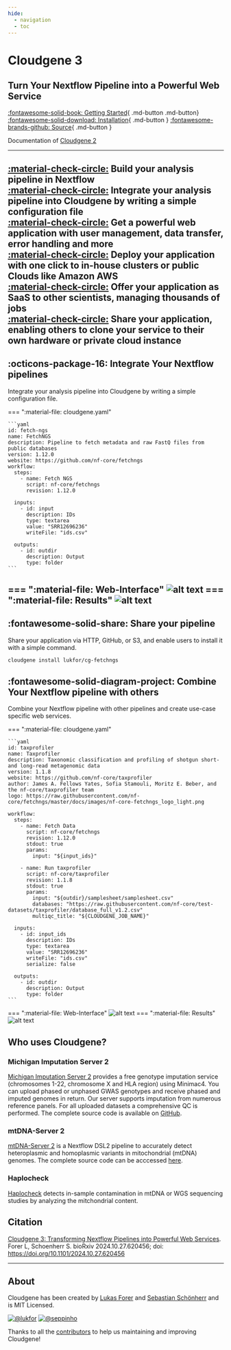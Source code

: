 ```yaml
---
hide:
  - navigation
  - toc 
---
```

<div class="header" markdown="1">

# Cloudgene 3

## Turn Your Nextflow Pipeline into a Powerful Web Service

[:fontawesome-solid-book: Getting Started](server/getting-started.md){ .md-button .md-button} [:fontawesome-solid-download: Installation](installation.md){ .md-button } [:fontawesome-brands-github: Source](https://github.com/genepi/cloudgene3){ .md-button }


Documentation of [Cloudgene 2](https://v2.cloudgene.io/)
</div>

---
[:material-check-circle:]() **Build** your analysis pipeline in Nextflow <br/>
[:material-check-circle:]() **Integrate** your analysis pipeline into Cloudgene by writing a simple configuration file <br/>
[:material-check-circle:]() **Get** a powerful web application with user management, data transfer, error handling and more <br/>
[:material-check-circle:]() **Deploy** your application with one click to in-house clusters or public Clouds like Amazon AWS <br/>
[:material-check-circle:]() **Offer** your application as SaaS to other scientists, managing thousands of jobs <br/>
[:material-check-circle:]() **Share** your application, enabling others to clone your service to their own hardware or private cloud instance <br/>
---

## :octicons-package-16: Integrate Your Nextflow pipelines

Integrate your analysis pipeline into Cloudgene by writing a simple configuration file.

=== ":material-file: cloudgene.yaml"

    ```yaml
    id: fetch-ngs
    name: FetchNGS
    description: Pipeline to fetch metadata and raw FastQ files from public databases
    version: 1.12.0
    website: https://github.com/nf-core/fetchngs
    workflow:
      steps:
        - name: Fetch NGS
          script: nf-core/fetchngs
          revision: 1.12.0
    
      inputs:
        - id: input
          description: IDs
          type: textarea
          value: "SRR12696236"
          writeFile: "ids.csv"
    
      outputs:
        - id: outdir
          description: Output
          type: folder
    ```
=== ":material-file: Web-Interface"
    ![alt text](images/index/cg-fetchngs.png)
=== ":material-file: Results"
    ![alt text](images/index/cg-fetchngs-results.png)
---

## :fontawesome-solid-share: Share your pipeline

Share your application via HTTP, GitHub, or S3, and enable users to install it with a simple command.

```bash
cloudgene install lukfor/cg-fetchngs
```

## :fontawesome-solid-diagram-project: Combine Your Nextflow pipeline with others

Combine your Nextflow pipeline with other pipelines and create use-case specific web services.

=== ":material-file: cloudgene.yaml"

    ```yaml
    id: taxprofiler
    name: Taxprofiler
    description: Taxonomic classification and profiling of shotgun short- and long-read metagenomic data
    version: 1.1.8
    website: https://github.com/nf-core/taxprofiler
    author: James A. Fellows Yates, Sofia Stamouli, Moritz E. Beber, and the nf-core/taxprofiler team
    logo: https://raw.githubusercontent.com/nf-core/fetchngs/master/docs/images/nf-core-fetchngs_logo_light.png

    workflow:
      steps:
        - name: Fetch Data
          script: nf-core/fetchngs
          revision: 1.12.0
          stdout: true
          params:
            input: "${input_ids}"

        - name: Run taxprofiler
          script: nf-core/taxprofiler
          revision: 1.1.8
          stdout: true
          params:
            input: "${outdir}/samplesheet/samplesheet.csv"
            databases: "https://raw.githubusercontent.com/nf-core/test-datasets/taxprofiler/database_full_v1.2.csv"
            multiqc_title: "${CLOUDGENE_JOB_NAME}"

      inputs:
        - id: input_ids
          description: IDs
          type: textarea
          value: "SRR12696236"
          writeFile: "ids.csv"
          serialize: false

      outputs:
        - id: outdir
          description: Output
          type: folder
    ```
=== ":material-file: Web-Interface"
    ![alt text](images/index/cg-taxprofiler.png)
=== ":material-file: Results"
    ![alt text](images/index/cg-taxprofiler-results.png)
## Who uses Cloudgene?


### Michigan Imputation Server 2

[Michigan Imputation Server 2](https://imputationserver.sph.umich.edu) provides a free genotype imputation service (chromosomes 1-22, chromosome X and HLA region) using Minimac4. You can upload phased or unphased GWAS genotypes and receive phased and imputed genomes in return. Our server supports imputation from numerous reference panels. For all uploaded datasets a comprehensive QC is performed. The complete source code is available on [GitHub](https://github.com/genepi/imputationserver2).

### mtDNA-Server 2

[mtDNA-Server 2](https://mitoverse.i-med.ac.at) is a Nextflow DSL2 pipeline to accurately detect heteroplasmic and homoplasmic variants in mitochondrial (mtDNA) genomes. The complete source code can be acccessed [here](https://github.com/genepi/mtdna-server-2).

### Haplocheck

[Haplocheck](https://mitoverse.i-med.ac.at) detects in-sample contamination in mtDNA or WGS sequencing studies by analyzing the mitchondrial content. 

## Citation

[Cloudgene 3: Transforming Nextflow Pipelines into Powerful Web Services](https://doi.org/10.1101/2024.10.27.620456). Forer L, Schoenherr S. bioRxiv 2024.10.27.620456; doi: https://doi.org/10.1101/2024.10.27.620456

---

## About

Cloudgene has been created by [Lukas Forer](https://twitter.com/lukfor) and [Sebastian Schönherr](https://twitter.com/seppinho) and is MIT Licensed.


[![@lukfor](https://avatars.githubusercontent.com/u/210220?s=64&v=4)](https://github.com/lukfor)
[![@seppinho](https://avatars.githubusercontent.com/u/1942824?s=64&v=4)](https://github.com/seppinho)

Thanks to all the [contributors](about.md) to help us maintaining and improving Cloudgene!
